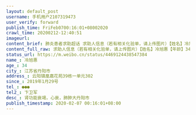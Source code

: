```yaml
---
layout: default_post
username: 手机用户2107319473
user_verify: forward
publish_time: FriFeb0700:16:01+08002020
crawl_time: 20200212-12:40:51
imageurl: 
content_brief: 肺炎患者求助超话 求助人信息（若有相关化验单，请上传图片）【姓名】冷旭惠【年龄】34【所在城市】江苏省丹阳市【所在小区、社区】云阳镇凰嘉花苑39栋一单元302【患病时间】2019年1月29号【联系方式】●●●【其他紧急联系人】卞卫军【病情描述】肾功能衰竭，心衰，肺肿大  ...全文
content_full_raw: 求助人信息（若有相关化验单，请上传图片）【姓名】冷旭惠【年龄】34【所在城市】江苏省丹阳市【所在小区、社区】云阳镇凰嘉花苑39栋一单元302【患病时间】2019年1月29号【联系方式】●●●【其他紧急联系人】卞卫军【病情描述】肾功能衰竭，心衰，肺肿大丹阳市
status_url: https://m.weibo.cn/status/4469124438547384
name_: 冷旭惠
age_: 34
city_: 江苏省丹阳市
address_: 云阳镇凰嘉花苑39栋一单元302
since_: 2019年1月29号
tel_: ●●●
tel2_: 卞卫军
desc_: 肾功能衰竭，心衰，肺肿大丹阳市
publish_timestamp: 2020-02-07 00:16:01+08:00
---
```

